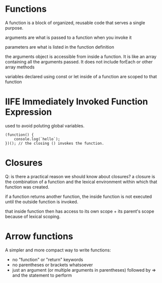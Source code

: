 # Functions
A function is a block of organized, reusable code that serves a single purpose.

arguments are what is passed to a function when you invoke it

parameters are what is listed in the function definition

the arguments object is accessible from inside a function. It is like an array containing all the arguments passed. It does not include forEach or other array methods

variables declared using const or let inside of a function are scoped to that function

# IIFE Immediately Invoked Function Expression
used to avoid poluting global variables.
```
(function() {
    console.log(`hello`);
})(); // the closing () invokes the function.
```
# Closures
Q: is there a practical reason we should know about closures?
a closure is the combination of a function and the lexical environment within which that function was created.

if a function returns another function, the inside function is not executed until the outside function is invoked.

that inside function then has access to its own scope + its parent's scope because of lexical scoping.

# Arrow functions
 A simpler and more compact way to write functions:
- no "function" or "return" keywords
- no parentheses or brackets whatsoever
- just an argument (or multiple arguments in parentheses) followed by => and the statement to perform

